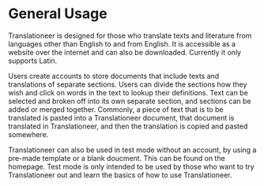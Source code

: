 # General Usage

Translationeer is designed for those who translate texts and literature from languages other than English to and from English. It is accessible as a website over the internet and can also be downloaded. Currently it only supports Latin.

Users create accounts to store documents that include texts and translations of separate sections. Users can divide the sections how they wish and click on words in the text to lookup their definitions. Text can be selected and broken off into its own separate section, and sections can be added or merged together. Commonly, a piece of text that is to be translated is pasted into a Translationeer document, that document is translated in Translationeer, and then the translation is copied and pasted somewhere. 

Translationeer can also be used in test mode without an account, by using a pre-made template or a blank doucment. This can be found on the homepage. Test mode is only intended to be used by those who want to try Translationeer out and learn the basics of how to use Translationeer.
